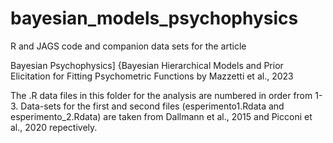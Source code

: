 # bayesian_models_psychophysics
R and JAGS code and companion data sets for the article

Bayesian Psychophysics]
{Bayesian Hierarchical Models and Prior Elicitation for Fitting Psychometric Functions
by Mazzetti et al., 2023

The .R data files in this folder for the analysis are numbered in order from 1-3.
Data-sets for the first and second files (esperimento1.Rdata and esperimento_2.Rdata) 
are taken from Dallmann et al., 2015 and Picconi et al., 2020 repectively. 
